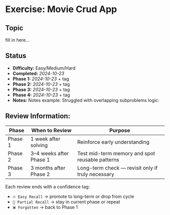 # Exercise: Movie Crud App 

## Topic
fill in here...

## Status
- **Difficulty:** Easy/Medium/Hard
- **Completed:** _2024-10-23_
- **Phase 1:** _2024-10-23_ + tag
- **Phase 2:** _2024-10-23_ + tag
- **Phase 3:** _2024-10-23_ + tag
- **Phase 4:** _2024-10-23_ + tag
- **Notes:** Notes example: Struggled with overlapping subproblems logic:

## Review Information:

| Phase     | When to Review           | Purpose                                              |
|-----------|--------------------------|------------------------------------------------------|
| Phase 1   | 1 week after solving     | Reinforce early understanding                        |
| Phase 2   | 3–4 weeks after Phase 1  | Test mid-term memory and spot reusable patterns      |
| Phase 3   | 3 months after Phase 2   | Long-term check — revisit only if truly necessary    |


Each review ends with a confidence tag:
- `🔥 Easy Recall` → promote to long-term or drop from cycle
- `🤔 Partial Recall` → stay in current phase or repeat
- `❌ Forgotten` → back to Phase 1